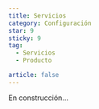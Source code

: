 ```yaml
---
title: Servicios
category: Configuración
star: 9
sticky: 9
tag:
  - Servicios
  - Producto

article: false
---
```


En construcción...
